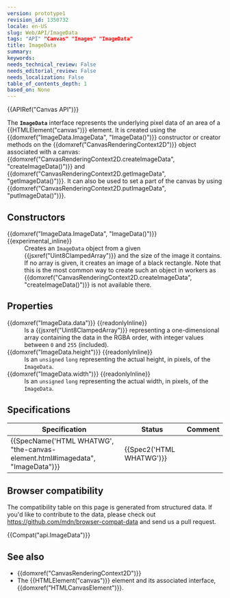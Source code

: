 ```yaml
---
version: prototype1
revision_id: 1350732
locale: en-US
slug: Web/API/ImageData
tags: "API" "Canvas" "Images" "ImageData"
title: ImageData
summary: 
keywords: 
needs_technical_review: False
needs_editorial_review: False
needs_localization: False
table_of_contents_depth: 1
based_on: None
---
```

<div>{{APIRef("Canvas API")}}</div>

<p>The <code><strong>ImageData</strong></code> interface represents the underlying pixel data of an area of a {{HTMLElement("canvas")}} element. It is created using the {{domxref("ImageData.ImageData", "ImageData()")}} constructor or creator methods on the {{domxref("CanvasRenderingContext2D")}} object associated with a canvas: {{domxref("CanvasRenderingContext2D.createImageData", "createImageData()")}} and {{domxref("CanvasRenderingContext2D.getImageData", "getImageData()")}}. It can also be used to set a part of the canvas by using {{domxref("CanvasRenderingContext2D.putImageData", "putImageData()")}}.</p>

<h2 id="Constructors">Constructors</h2>

<dl>
 <dt>{{domxref("ImageData.ImageData", "ImageData()")}} {{experimental_inline}}</dt>
 <dd>Creates an <code>ImageData</code> object from a given {{jsxref("Uint8ClampedArray")}} and the size of the image it contains. If no array is given, it creates an image of a black rectangle. Note that this is the most common way to create such an object in workers as {{domxref("CanvasRenderingContext2D.createImageData", "createImageData()")}} is not available there.</dd>
</dl>

<h2 id="Properties">Properties</h2>

<dl>
 <dt>{{domxref("ImageData.data")}} {{readonlyInline}}</dt>
 <dd>Is a {{jsxref("Uint8ClampedArray")}} representing a one-dimensional array containing the data in the RGBA order, with integer values between <code>0</code> and <code>255</code> (included).</dd>
 <dt>{{domxref("ImageData.height")}} {{readonlyInline}}</dt>
 <dd>Is an <code>unsigned</code> <code>long</code> representing the actual height, in pixels, of the <code>ImageData</code>.</dd>
 <dt>{{domxref("ImageData.width")}} {{readonlyInline}}</dt>
 <dd>Is an <code>unsigned</code> <code>long</code> representing the actual width, in pixels, of the <code>ImageData</code>.</dd>
</dl>

<h2 id="Specifications" name="Specifications">Specifications</h2>

<table class="standard-table">
 <thead>
  <tr>
   <th scope="col">Specification</th>
   <th scope="col">Status</th>
   <th scope="col">Comment</th>
  </tr>
 </thead>
 <tbody>
  <tr>
   <td>{{SpecName('HTML WHATWG', "the-canvas-element.html#imagedata", "ImageData")}}</td>
   <td>{{Spec2('HTML WHATWG')}}</td>
   <td>&nbsp;</td>
  </tr>
 </tbody>
</table>

<h2 id="Browser_compatibility">Browser compatibility</h2>

<div>
<div class="hidden">The compatibility table on this page is generated from structured data. If you'd like to contribute to the data, please check out <a href="https://github.com/mdn/browser-compat-data">https://github.com/mdn/browser-compat-data</a> and send us a pull request.</div>

<p>{{Compat("api.ImageData")}}</p>
</div>

<h2 id="See_also">See also</h2>

<ul>
 <li>{{domxref("CanvasRenderingContext2D")}}</li>
 <li>The {{HTMLElement("canvas")}} element and its associated interface, {{domxref("HTMLCanvasElement")}}.</li>
</ul>

